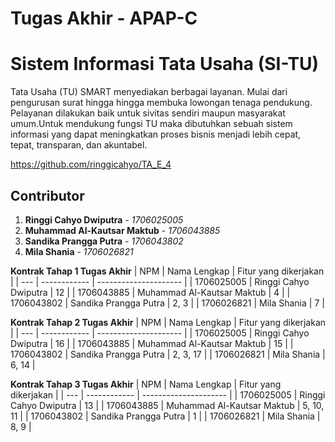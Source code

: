 # Tugas Akhir - APAP-C

# Sistem Informasi Tata Usaha (SI-TU) 
Tata Usaha (TU) SMART menyediakan berbagai layanan. Mulai dari pengurusan surat hingga hingga membuka lowongan tenaga pendukung. Pelayanan dilakukan baik untuk sivitas sendiri maupun masyarakat umum.Untuk mendukung fungsi TU maka dibutuhkan sebuah sistem informasi yang dapat meningkatkan proses bisnis menjadi lebih cepat, tepat, transparan, dan akuntabel.

https://github.com/ringgicahyo/TA_E_4

## Contributor
1. **Ringgi Cahyo Dwiputra** - *1706025005*
2. **Muhammad Al-Kautsar Maktub** - *1706043885*
3. **Sandika Prangga Putra** - *1706043802*
4. **Mila Shania** - *1706026821*

**Kontrak Tahap 1 Tugas Akhir**
| NPM | Nama Lengkap | Fitur yang dikerjakan |
| --- | ------------ | --------------------- |
| 1706025005 | Ringgi Cahyo Dwiputra | 12 |
| 1706043885 | Muhammad Al-Kautsar Maktub | 4 |
| 1706043802 | Sandika Prangga Putra | 2, 3 |
| 1706026821 | Mila Shania | 7 |

**Kontrak Tahap 2 Tugas Akhir**
| NPM | Nama Lengkap | Fitur yang dikerjakan |
| --- | ------------ | --------------------- |
| 1706025005 | Ringgi Cahyo Dwiputra | 16 |
| 1706043885 | Muhammad Al-Kautsar Maktub | 15 |
| 1706043802 | Sandika Prangga Putra | 2, 3, 17 |
| 1706026821 | Mila Shania | 6, 14 |

**Kontrak Tahap 3 Tugas Akhir**
| NPM | Nama Lengkap | Fitur yang dikerjakan |
| --- | ------------ | --------------------- |
| 1706025005 | Ringgi Cahyo Dwiputra | 13 |
| 1706043885 | Muhammad Al-Kautsar Maktub | 5, 10, 11 |
| 1706043802 | Sandika Prangga Putra | 1 |
| 1706026821 | Mila Shania | 8, 9 |
